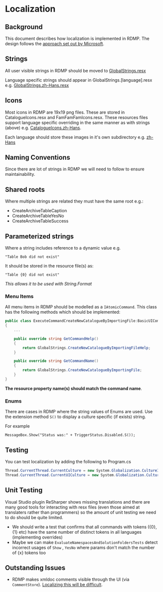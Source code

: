 # Localization

## Background
This document describes how localization is implemented in RDMP.  The design follows the [approach set out by Microsoft](https://docs.microsoft.com/en-us/dotnet/standard/globalization-localization/).

## Strings
All user visible strings in RDMP should be moved to [GlobalStrings.resx](../../Rdmp.Core/GlobalStrings.resx)

Language specific strings should appear in GlobalStrings.[language].resx e.g. [GlobalStrings.zh-Hans.resx](../../Rdmp.Core/GlobalStrings.zh-Hans.resx)

## Icons

Most icons in RDMP are 19x19 png files.  These are stored in CatalogueIcons.resx and FamFamFamIcons.resx.  These resources files support language specific overriding in the same manner as with strings (above) e.g. [CatalogueIcons.zh-Hans](../../Rdmp.UI/Icons/IconProvision/CatalogueIcons.zh-Hans.resx).

Each language should store these images in it's own subdirectory e.g. [zh-Hans](../../Rdmp.UI/Icons/zh-Hans)

## Naming Conventions
Since there are lot of strings in RDMP we will need to follow to ensure maintainability.

## Shared roots

Where multiple strings are related they must have the same root e.g.:

- CreateArchiveTableCaption
- CreateArchiveTableYesNo
- CreateArchiveTableSuccess


## Parameterized strings

Where a string includes reference to a dynamic value e.g.

```
"Table Bob did not exist"
```

It should be stored in the resource file(s) as:

```
"Table {0} did not exist"
```

_This allows it to be used with String.Format_

### Menu Items

All menu items in RDMP should be modelled as a `IAtomicCommand`.  This class has the following methods which should be implemented:

```csharp
public class ExecuteCommandCreateNewCatalogueByImportingFile:BasicUICommandExecution, IAtomicCommandWithTarget
{
    ...

    public override string GetCommandHelp()
    {
        return GlobalStrings.CreateNewCatalogueByImportingFileHelp;
    }

    public override string GetCommandName()
    {
        return GlobalStrings.CreateNewCatalogueByImportingFile;
    }
}
```

__The resource property name(s) should match the command name__.

### Enums

There are cases in RDMP where the string values of Enums are used.  Use the extension method `S()` to display a culture specific (if exists) string.

For example

```
MessageBox.Show("Status was:" + TriggerStatus.Disabled.S());
```

## Testing

You can test localization by adding the following to Program.cs

```csharp
Thread.CurrentThread.CurrentCulture = new System.Globalization.CultureInfo("zh-Hans");
Thread.CurrentThread.CurrentUICulture = new System.Globalization.CultureInfo("zh-Hans");
```

## Unit Testing

Visual Studio plugin ReSharper shows missing translations and there are many good tools for interacting with resx files (even those aimed at translaters rather than programmers) so the amount of unit testing we need to do should be quite limited.

- We should write a test that confirms that all commands with tokens ({0},{1} etc) have the same number of distinct tokens in all languages (implementing overrides)
- Maybe we can make `EvaluateNamespacesAndSolutionFoldersTests` detect incorrect usages of `Show` , `YesNo` where params don't match the number of {x} tokens too

## Outstanding Issues

- RDMP makes xmldoc comments visible through the UI (via `CommentStore`).  [Localizing this will be difficult](https://github.com/dotnet/roslyn/issues/3371).

